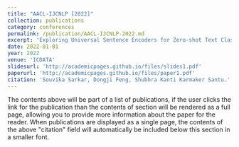 ```yaml
---
title: "AACL-IJCNLP [2022]"
collection: publications
category: conferences
permalink: /publication/AACL-IJCNLP-2022.md
excerpt: 'Exploring Universal Sentence Encoders for Zero-shot Text Classification.'
date: 2022-01-01
year: 2022
venue: 'ICDATA'
slidesurl: 'http://academicpages.github.io/files/slides1.pdf'
paperurl: 'http://academicpages.github.io/files/paper1.pdf'
citation: 'Souvika Sarkar, Dongji Feng, Shubhra Kanti Karmaker Santu.'
---
```


The contents above will be part of a list of publications, if the user clicks the link for the publication than the contents of section will be rendered as a full page, allowing you to provide more information about the paper for the reader. When publications are displayed as a single page, the contents of the above "citation" field will automatically be included below this section in a smaller font.